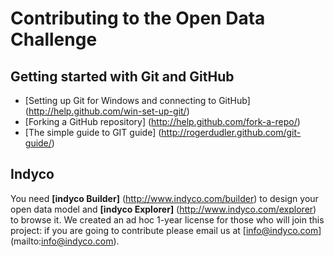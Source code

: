 # Contributing to the Open Data Challenge

## Getting started with Git and GitHub

* [Setting up Git for Windows and connecting to GitHub] (http://help.github.com/win-set-up-git/)
* [Forking a GitHub repository] (http://help.github.com/fork-a-repo/)
* [The simple guide to GIT guide] (http://rogerdudler.github.com/git-guide/)

## Indyco

You need **[indyco Builder]** (http://www.indyco.com/builder) to design your open data model and **[indyco Explorer]** (http://www.indyco.com/explorer) to browse it. We created an ad hoc 1-year license for those who will join this project: if you are going to contribute please email us at [info@indyco.com] (mailto:info@indyco.com).
